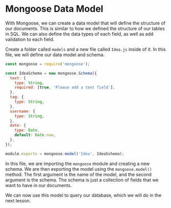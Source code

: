 # Mongoose Data Model

With Mongoose, we can create a data model that will define the structure of our documents. This is similar to how we defined the structure of our tables in SQL. We can also define the data types of each field, as well as add validation to each field.

Create a folder called `models` and a new file called `Idea.js` inside of it. In this file, we will define our data model and schema.

```js
const mongoose = require('mongoose');

const IdeaSchema = new mongoose.Schema({
  text: {
    type: String,
    required: [true, 'Please add a text field'],
  },
  tag: {
    type: String,
  },
  username: {
    type: String,
  },
  date: {
    type: Date,
    default: Date.now,
  },
});

module.exports = mongoose.model('Idea', IdeaSchema);
```

In this file, we are importing the `mongoose` module and creating a new schema. We are then exporting the model using the `mongoose.model()` method. The first argument is the name of the model, and the second argument is the schema. The schema is just a collection of fields that we want to have in our documents.

We can now use this model to query our database, which we will do in the next lesson.
